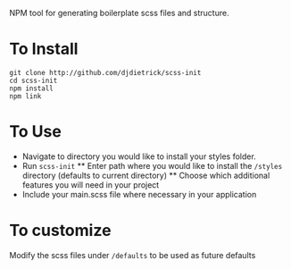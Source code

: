 NPM tool for generating boilerplate scss files and structure.

# To Install

```
git clone http://github.com/djdietrick/scss-init
cd scss-init
npm install
npm link
```

# To Use

* Navigate to directory you would like to install your styles folder.
* Run `scss-init`
** Enter path where you would like to install the `/styles` directory (defaults to current directory)
** Choose which additional features you will need in your project
* Include your main.scss file where necessary in your application

# To customize

Modify the scss files under `/defaults` to be used as future defaults